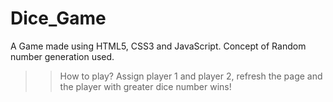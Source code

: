 # Dice_Game
A Game made using HTML5, CSS3 and JavaScript.
Concept of Random number generation used.
>> How to play?
>> Assign player 1 and player 2, refresh the page and the player with greater dice number wins!

